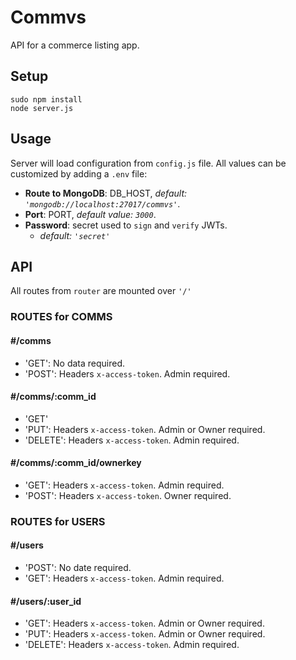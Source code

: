 # Commvs

API for a commerce listing app.

## Setup
```
sudo npm install
node server.js
```

## Usage
Server will load configuration from ```config.js``` file. All values can be customized by adding a ```.env``` file:
+ **Route to MongoDB**: DB_HOST, *default: ```'mongodb://localhost:27017/commvs'```*.
+ **Port**: PORT, *default value: ```3000```*.
+ **Password**: secret used to ```sign``` and ```verify``` JWTs.
  + *default: ```'secret'```*


## API

All routes from ```router``` are mounted over ```'/'```
### ROUTES for COMMS
#### #/comms
+ 'GET': No data required.
+ 'POST': Headers ```x-access-token```. Admin required.

#### #/comms/:comm_id
+ 'GET'
+ 'PUT': Headers ```x-access-token```. Admin or Owner required.
+ 'DELETE': Headers ```x-access-token```. Admin required.
#### #/comms/:comm_id/ownerkey
+ 'GET': Headers ```x-access-token```. Admin required.
+ 'POST': Headers ```x-access-token```. Owner required.

### ROUTES for USERS
#### #/users
+ 'POST': No date required.
+ 'GET': Headers ```x-access-token```. Admin required.
#### #/users/:user_id
+ 'GET': Headers ```x-access-token```. Admin or Owner required.
+ 'PUT': Headers ```x-access-token```. Admin or Owner required.
+ 'DELETE': Headers ```x-access-token```. Admin required.
